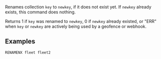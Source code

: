 <!--
layout:  index.html
title:   RENAMENX - Tile38
class:   command
super:   documentation
command: renamenx
-->

Renames collection `key` to `newkey`, if it does not exist yet. If 
`newkey` already exists, this command does nothing.

Returns 1 if `key` was renamed to `newkey`, 0 if `newkey` already existed, or 
"ERR" when `key` or `newkey` are actively being used by a geofence or webhook.

## Examples

```tile38
RENAMENX fleet fleet2
```

